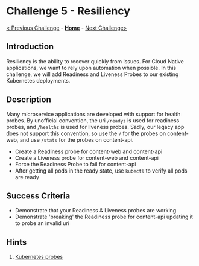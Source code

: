 # Challenge 5 - Resiliency

[< Previous Challenge](04-k8sdeployment.md) - **[Home](../README.md)** - [Next Challenge>](05b-scaling.md)

## Introduction

Resiliency is the ability to recover quickly from issues.  For Cloud Native applications, we want to rely upon automation when possible.  In this challenge, we will add Readiness and Liveness Probes to our existing Kubernetes deployments.

## Description

Many microservice applications are developed with support for health probes.  By unofficial convention, the uri `/readyz` is used for readiness probes, and `/healthz` is used for liveness probes.  Sadly, our legacy app does not support this convention, so use the `/` for the probes on content-web, and use `/stats` for the probes on content-api.

- Create a Readiness probe for content-web and content-api
- Create a Liveness probe for content-web and content-api
- Force the Readiness Probe to fail for content-api
- After getting all pods in the ready state, use `kubectl` to verify all pods are ready

## Success Criteria

- Demonstrate that your Readiness & Liveness probes are working
- Demonstrate 'breaking' the Readiness probe for content-api updating it to probe an invalid uri

## Hints

1. [Kubernetes probes](https://kubernetes.io/docs/tasks/configure-pod-container/configure-liveness-readiness-startup-probes/)